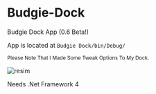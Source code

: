 # Budgie-Dock
Budgie Dock App (0.6 Beta!)

App is located at `Budgie Dock/bin/Debug/`

<sub>Please Note That I Made Some Tweak Options To My Dock.</sub>

![resim](https://user-images.githubusercontent.com/103432992/174731208-c7306c7a-e922-4570-9ff6-30fb8dace865.png)

Needs .Net Framework 4
